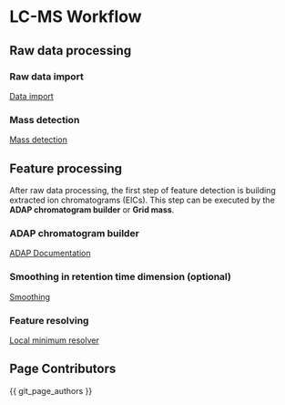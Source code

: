 # LC-MS Workflow
## Raw data processing

### Raw data import

[Data import](../../module_docs/dataimport/data-import.md#lc-ms-data)

### Mass detection

[Mass detection](../../module_docs/massdetection/mass-detection.md)

## Feature processing

After raw data processing, the first step of feature detection is building extracted ion
chromatograms (EICs). This step can be executed by the **ADAP chromatogram builder** or **Grid
mass**.

### ADAP chromatogram builder

[ADAP Documentation](../../module_docs/adapchromatogrambuilder/adap-chromatogram-builder.md)

### Smoothing in retention time dimension (optional)

[Smoothing](../../module_docs/smoothing/smoothing.md)

### Feature resolving

[Local minimum resolver](../../module_docs/localminimumresolver/local-minimum-resolver.md)

## Page Contributors

{{ git_page_authors }}
